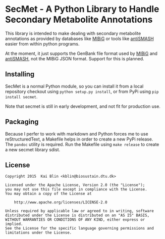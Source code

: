 SecMet - A Python Library to Handle Secondary Metabolite Annotations
====================================================================

This library is intended to make dealing with secondary metabolite annotations
as provided by databases like [MIBiG][mibig] or tools like
[antiSMASH][antismash] easier from within python programs.

At the moment, it just supports the GenBank file format used by [MIBiG][mibig]
and [antiSMASH][antismash], not the MIBiG JSON format. Support for this is
planned.


[mibig]: http://mibig.secondarymetabolites.org/
  "Minimum Information about a Biosynthetic Gene cluster (MIBiG) specification"

[antismash]: http://antismash.secondarymetabolites.org/
  "antibiotics & Secondary Metabolite Analysis Shell"


Installing
----------

SecMet is a normal Python module, so you can install it from a local repository
checkout using `python setup.py install`, or from PyPi using `pip install
secmet`.

Note that secmet is still in early development, and not fit for production use.


Packaging
---------

Because I perfer to work with markdown and Python forces me to use
reStructuredText, a Makefile helps in order to create a new PyPi release. The
`pandoc` utility is required. Run the Makefile using `make release` to create a
new secmet library sdist.

License
-------
    Copyright 2015  Kai Blin <kblin@biosustain.dtu.dk>

    Licensed under the Apache License, Version 2.0 (the "License");
    you may not use this file except in compliance with the License.
    You may obtain a copy of the License at

        http://www.apache.org/licenses/LICENSE-2.0

    Unless required by applicable law or agreed to in writing, software
    distributed under the License is distributed on an "AS IS" BASIS,
    WITHOUT WARRANTIES OR CONDITIONS OF ANY KIND, either express or implied.
    See the License for the specific language governing permissions and
    limitations under the License.
